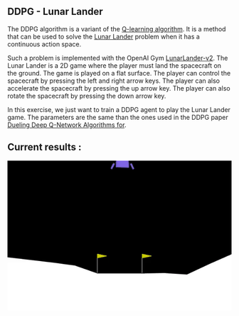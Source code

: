 ## DDPG - Lunar Lander

The DDPG algorithm is a variant of the [Q-learning algorithm](https://en.wikipedia.org/wiki/Q-learning). It is a method that can be used to  solve the [Lunar Lander](https://en.wikipedia.org/wiki/Lunar_Lander) problem when it has a continuous action space.

Such a problem is implemented with the OpenAI Gym [LunarLander-v2](https://www.gymlibrary.ml/environments/box2d/lunar_lander/). The Lunar Lander is a 2D game where the player must land the spacecraft on the ground. The game is played on a flat surface. The player can control the spacecraft by pressing the left and right arrow keys. The player can also accelerate the spacecraft by pressing the up arrow key. The player can also rotate the spacecraft by pressing the down arrow key.

In this exercise, we just want to train a DDPG agent to play the Lunar Lander game. The parameters are the same than the ones used in the DDPG paper [Dueling Deep Q-Network Algorithms for](https://arxiv.org/abs/1511.06581).


## Current results :

![Results](docs/moon_lander.gif)